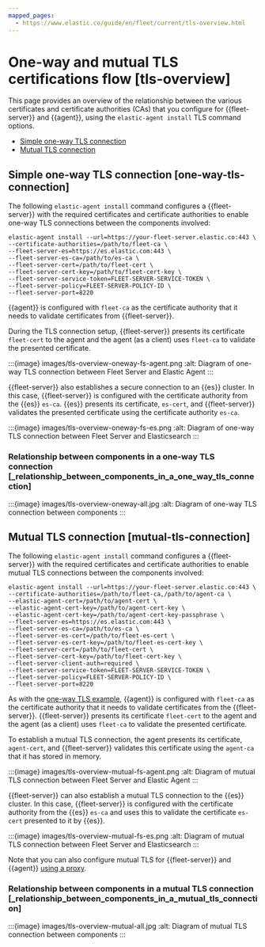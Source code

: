```yaml
---
mapped_pages:
  - https://www.elastic.co/guide/en/fleet/current/tls-overview.html
---
```


# One-way and mutual TLS certifications flow [tls-overview]

This page provides an overview of the relationship between the various certificates and certificate authorities (CAs) that you configure for {{fleet-server}} and {{agent}}, using the `elastic-agent install` TLS command options.

* [Simple one-way TLS connection](#one-way-tls-connection)
* [Mutual TLS connection](#mutual-tls-connection)


## Simple one-way TLS connection [one-way-tls-connection]

The following `elastic-agent install` command configures a {{fleet-server}} with the required certificates and certificate authorities to enable one-way TLS connections between the components involved:

```shell
elastic-agent install --url=https://your-fleet-server.elastic.co:443 \
--certificate-authorities=/path/to/fleet-ca \
--fleet-server-es=https://es.elastic.com:443 \
--fleet-server-es-ca=/path/to/es-ca \
--fleet-server-cert=/path/to/fleet-cert \
--fleet-server-cert-key=/path/to/fleet-cert-key \
--fleet-server-service-token=FLEET-SERVER-SERVICE-TOKEN \
--fleet-server-policy=FLEET-SERVER-POLICY-ID \
--fleet-server-port=8220
```

{{agent}} is configured with `fleet-ca` as the certificate authority that it needs to validate certificates from {{fleet-server}}.

During the TLS connection setup, {{fleet-server}} presents its certificate `fleet-cert` to the agent and the agent (as a client) uses `fleet-ca` to validate the presented certificate.

:::{image} images/tls-overview-oneway-fs-agent.png
:alt: Diagram of one-way TLS connection between Fleet Server and Elastic Agent
:::

{{fleet-server}} also establishes a secure connection to an {{es}} cluster. In this case, {{fleet-server}} is configured with the certificate authority from the {{es}} `es-ca`. {{es}} presents its certificate, `es-cert`, and {{fleet-server}} validates the presented certificate using the certificate authority `es-ca`.

:::{image} images/tls-overview-oneway-fs-es.png
:alt: Diagram of one-way TLS connection between Fleet Server and Elasticsearch
:::


### Relationship between components in a one-way TLS connection [_relationship_between_components_in_a_one_way_tls_connection]

:::{image} images/tls-overview-oneway-all.jpg
:alt: Diagram of one-way TLS connection between components
:::


## Mutual TLS connection [mutual-tls-connection]

The following `elastic-agent install` command configures a {{fleet-server}} with the required certificates and certificate authorities to enable mutual TLS connections between the components involved:

```shell
elastic-agent install --url=https://your-fleet-server.elastic.co:443 \
--certificate-authorities=/path/to/fleet-ca,/path/to/agent-ca \
--elastic-agent-cert=/path/to/agent-cert \
--elastic-agent-cert-key=/path/to/agent-cert-key \
--elastic-agent-cert-key=/path/to/agent-cert-key-passphrase \
--fleet-server-es=https://es.elastic.com:443 \
--fleet-server-es-ca=/path/to/es-ca \
--fleet-server-es-cert=/path/to/fleet-es-cert \
--fleet-server-es-cert-key=/path/to/fleet-es-cert-key \
--fleet-server-cert=/path/to/fleet-cert \
--fleet-server-cert-key=/path/to/fleet-cert-key \
--fleet-server-client-auth=required \
--fleet-server-service-token=FLEET-SERVER-SERVICE-TOKEN \
--fleet-server-policy=FLEET-SERVER-POLICY-ID \
--fleet-server-port=8220
```

As with the [one-way TLS example](#one-way-tls-connection), {{agent}} is configured with `fleet-ca` as the certificate authority that it needs to validate certificates from the {{fleet-server}}. {{fleet-server}} presents its certificate `fleet-cert` to the agent and the agent (as a client) uses `fleet-ca` to validate the presented certificate.

To establish a mutual TLS connection, the agent presents its certificate, `agent-cert`, and {{fleet-server}} validates this certificate using the `agent-ca` that it has stored in memory.

:::{image} images/tls-overview-mutual-fs-agent.png
:alt: Diagram of mutual TLS connection between Fleet Server and Elastic Agent
:::

{{fleet-server}} can also establish a mutual TLS connection to the {{es}} cluster. In this case, {{fleet-server}} is configured with the certificate authority from the {{es}} `es-ca` and uses this to validate the certificate `es-cert` presented to it by {{es}}.

:::{image} images/tls-overview-mutual-fs-es.png
:alt: Diagram of mutual TLS connection between Fleet Server and Elasticsearch
:::

Note that you can also configure mutual TLS for {{fleet-server}} and {{agent}} [using a proxy](/reference/ingestion-tools/fleet/mutual-tls.md#mutual-tls-cloud-proxy).


### Relationship between components in a mutual TLS connection [_relationship_between_components_in_a_mutual_tls_connection]

:::{image} images/tls-overview-mutual-all.jpg
:alt: Diagram of mutual TLS connection between components
:::

